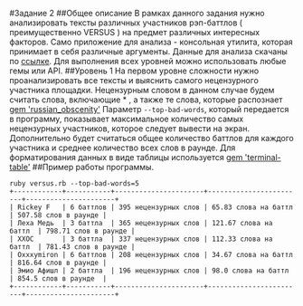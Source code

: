 #Задание 2
##Общее описание
В рамках данного задания нужно анализировать тексты
различных участников рэп-баттлов ( преимущественно VERSUS )
на предмет различных интересных факторов.
Само приложение для анализа -  консольная утилита, 
которая принимает в себя различные
аргументы. Данные для анализа скачаны по
[ссылке](https://drive.google.com/file/d/1qFdNe6ggZHW1hCa3klNgQIbHVMdWanJf/view).
Для выполнения всех уровней можно использовать любые гемы
или API.
##Уровень 1
На первом уровне сложности нужно проанализировать все
тексты и выяснить самого нецензурного участника площадки. 
Нецензурным словом в данном случае будем считать слова, включающие * ,
а также те слова, которые распознает [gem 'russian_obscenity'](github.com/oranmor/russian_obscenity)
Параметр `--top-bad-words`, который передается в программу, 
показывает максимальное количество самых нецензурных 
участников, которое следует вывести на экран.
Дополнительно  будет считаться общее количество баттлов для каждого
участника и среднее количество всех слов в раунде.
Для форматирования данных в виде таблицы используется
[gem 'terminal-table'](https://github.com/tj/terminal-table)
##Пример работы программы.
```
ruby versus.rb --top-bad-words=5
+------------+-----------+----------------------+------------------------+----------------------+
| Rickey F   | 6 баттлов | 395 нецензурных слов | 65.83 слова на баттл   | 507.58 слов в раунде |
| Леха Медь  | 3 баттла  | 365 нецензурных слов | 121.67 слова на баттл  | 798.71 слов в раунде |
| ХХОС       | 3 баттла  | 337 нецензурных слов | 112.33 слова на баттл  | 781.43 слов в раунде |
| Oxxxymiron | 6 баттлов | 208 нецензурных слов | 34.67 слова на баттл   | 816.64 слов в раунде |
| Эмио Афишл | 2 баттла  | 196 нецензурных слов | 98.0 слова на баттл    | 854.5 слов в раунде  |
+------------+-----------+----------------------+------------------------+----------------------+
```
